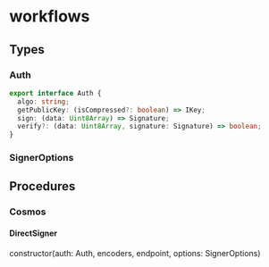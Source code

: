 # workflows

## Types

### Auth

```ts
export interface Auth {
  algo: string;
  getPublicKey: (isCompressed?: boolean) => IKey;
  sign: (data: Uint8Array) => Signature;
  verify?: (data: Uint8Array, signature: Signature) => boolean;
}
```

###

### SignerOptions

## Procedures

### Cosmos

#### DirectSigner

constructor(auth: Auth, encoders, endpoint, options: SignerOptions)

